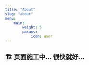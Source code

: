 ```yaml
---
title: "About"
slug: "about"
menu:
    main:
        weight: 5
        params: 
            icon: user
---
```


## 🏗️ 页面施工中... 很快就好... 